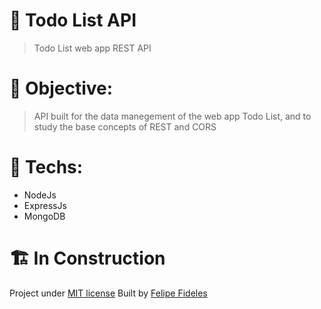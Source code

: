 # 💾 Todo List API
> Todo List web app REST API

# 🎯 Objective:
> API built for the data manegement of the web app Todo List, and to study the base concepts of REST and CORS

# 🔬 Techs: 
* NodeJs
* ExpressJs
* MongoDB

# 🏗 In Construction

Project under [MIT license](https://github.com/fbFideles/todo-list-backend/blob/master/LICENSE)
Built by [Felipe Fideles](https://github.com/fbFideles)
